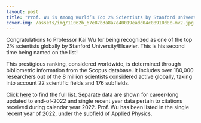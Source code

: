 ```yaml
---
layout: post
title: "Prof. Wu is Among World’s Top 2% Scientists by Stanford University/Elsevier"
cover-img: /assets/img/11062b_67e87b3a8a7e40019eadd04c08910d8c~mv2.jpg
---
```

Congratulations to Professor Kai Wu for being recognized as one of the top 2% scientists globally by Stanford University/Elsevier. This is his second time being named on the list!

  

This prestigious ranking, considered worldwide, is determined through bibliometric information from the Scopus database. It includes over 180,000 researchers out of the 8 million scientists considered active globally, taking into account 22 scientific fields and 176 subfields.

  

Click [here](https://elsevier.digitalcommonsdata.com/datasets/btchxktzyw/6) to find the full list. Separate data are shown for career-long updated to end-of-2022 and single recent year data pertain to citations received during calendar year 2022. Prof. Wu has been listed in the single recent year of 2022, under the subfield of Applied Physics.